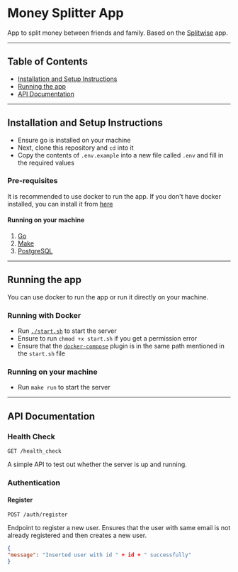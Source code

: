 # Money Splitter App
App to split money between friends and family. Based on the [Splitwise](https://www.splitwise.com/) app.

--- 

## Table of Contents
- [Installation and Setup Instructions](#installation-and-setup-instructions)  
- [Running the app](#running-the-app)  
- [API Documentation](#api-documentation)  
---

## Installation and Setup Instructions
- Ensure go is installed on your machine
- Next, clone this repository and `cd` into it
- Copy the contents of `.env.example` into a new file called `.env` and fill in the required values
### Pre-requisites
It is recommended to use docker to run the app. If you don't have docker installed, you can install it from [here](https://docs.docker.com/get-docker/)

#### Running on your machine
1. [Go](https://golang.org/dl/)
2. [Make](https://www.gnu.org/software/make/)
3. [PostgreSQL](https://www.postgresql.org/download/)

---

## Running the app
You can use docker to run the app or run it directly on your machine.
### Running with Docker
- Run [`./start.sh`](./start.sh) to start the server
- Ensure to run `chmod +x start.sh` if you get a permission error
- Ensure that the [`docker-compose`](https://docs.docker.com/compose/) plugin is in the same path mentioned in the `start.sh` file
### Running on your machine
- Run `make run` to start the server

---

## API Documentation
### Health Check
```http
GET /health_check
```
A simple API to test out whether the server is up and running.

### Authentication
#### Register
```http
POST /auth/register
```
Endpoint to register a new user. Ensures that the user with same email is not already registered and then creates a new user.
```json
{
"message": "Inserted user with id " + id + " successfully"
}
```
